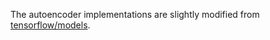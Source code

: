 The autoencoder implementations are slightly modified from [tensorflow/models](https://github.com/tensorflow/models/tree/master/research/autoencoder).
